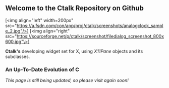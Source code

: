 ## Welcome to the Ctalk Repository on Github

[<img align="left" width=200px" src="https://a.fsdn.com/con/app/proj/ctalk/screenshots/analogclock_sample_2.jpg"/>]
[<img align="right" src="https://sourceforge.net/p/ctalk/screenshot/filedialog_screenshot_800x600.jpg"\>]

**Ctalk's** developing widget set for X, using *X11Pane* objects and its subclasses.

### An Up-To-Date Evolution of C

*This page is still being updated, so please visit again soon!*
